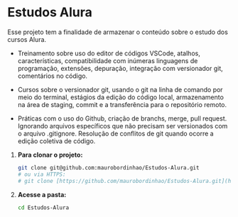 # Estudos Alura

Esse projeto tem a finalidade de armazenar o conteúdo sobre o estudo dos cursos Alura.

- Treinamento sobre uso do editor de códigos VSCode, atalhos, características, compatibilidade com inúmeras linguagens de programação, extensões, depuração, integração com versionador git, comentários no código.

- Cursos sobre o versionador git, usando o git na linha de comando por meio do terminal, estágios da edição do código local, armazenamento na área de staging, commit e a transferência para o repositório remoto.

- Práticas com o uso do Github, criação de branchs, merge, pull request. Ignorando arquivos específicos que não precisam ser versionados com o arquivo .gitignore.
Resolução de conflitos de git quando ocorre a edição coletiva de código.

1.  **Para clonar o projeto:**
    ```bash
    git clone git@github.com:maurobordinhao/Estudos-Alura.git
    # ou via HTTPS:
    # git clone [https://github.com/maurobordinhao/Estudos-Alura.git](https://github.com/maurobordinhao/Estudos-Alura.git)
    ```
2.  **Acesse a pasta:**
    ```bash
    cd Estudos-Alura
    ```
